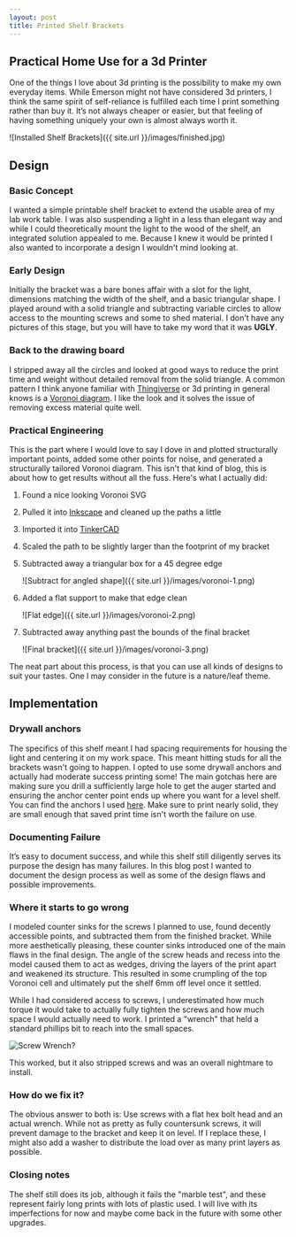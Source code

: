 ```yaml
---
layout: post
title: Printed Shelf Brackets
---
```


## Practical Home Use for a 3d Printer
One of the things I love about 3d printing is the possibility to make my own everyday items. While Emerson might not have considered 3d printers, I think the same spirit of self-reliance is fulfilled each time I print something rather than buy it. It’s not always cheaper or easier, but that feeling of having something uniquely your own is almost always worth it.

![Installed Shelf Brackets]({{ site.url }}/images/finished.jpg)

## Design
### Basic Concept
I wanted a simple printable shelf bracket to extend the usable area of my lab work table. I was also suspending a light in a less than elegant way and while I could theoretically mount the light to the wood of the shelf, an integrated solution appealed to me. Because I knew it would be printed I also wanted to incorporate a design I wouldn't mind looking at.

### Early Design
Initially the bracket was a bare bones affair with a slot for the light, dimensions matching the width of the shelf, and a basic triangular shape. I played around with a solid triangle and subtracting variable circles to allow access to the mounting screws and some to shed material. I don't have any pictures of this stage, but you will have to take my word that it was **UGLY**.

### Back to the drawing board
I stripped away all the circles and looked at good ways to reduce the print time and weight without detailed removal from the solid triangle. A common pattern I think anyone familiar with [Thingiverse](http://thingiverse.com) or 3d printing in general knows is a [Voronoi diagram](https://en.wikipedia.org/wiki/Voronoi_diagram). I like the look and it solves the issue of removing excess material quite well.

### Practical Engineering
This is the part where I would love to say I dove in and plotted structurally important points, added some other points for noise, and generated a structurally tailored Voronoi diagram. This isn't that kind of blog, this is about how to get results without all the fuss. Here's what I actually did:

1. Found a nice looking Voronoi SVG

2. Pulled it into [Inkscape](https://inkscape.org/) and cleaned up the paths a little

3. Imported it into [TinkerCAD](https://tinkercad.com)

4. Scaled the path to be slightly larger than the footprint of my bracket

5. Subtracted away a triangular box for a 45 degree edge

    ![Subtract for angled shape]({{ site.url }}/images/voronoi-1.png)

6. Added a flat support to make that edge clean

    ![Flat edge]({{ site.url }}/images/voronoi-2.png)

7. Subtracted away anything past the bounds of the final bracket

    ![Final bracket]({{ site.url }}/images/voronoi-3.png)

The neat part about this process, is that you can use all kinds of designs to suit your tastes. One I may consider in the future is a nature/leaf theme.

## Implementation
### Drywall anchors
The specifics of this shelf meant I had spacing requirements for housing the light and centering it on my work space. This meant hitting studs for all the brackets wasn't going to happen. I opted to use some drywall anchors and actually had moderate success printing some! The main gotchas here are making sure you drill a sufficiently large hole to get the auger started and ensuring the anchor center point ends up where you want for a level shelf. You can find the anchors I used [here](https://www.thingiverse.com/thing:2191927). Make sure to print nearly solid, they are small enough that saved print time isn't worth the failure on use.


### Documenting Failure

It’s easy to document success, and while this shelf still diligently serves its purpose the design has many failures. In this blog post I wanted to document the design process as well as some of the design flaws and possible improvements. 


### Where it starts to go wrong
I modeled counter sinks for the screws I planned to use, found decently accessible points, and subtracted them from the finished bracket. While more aesthetically pleasing, these counter sinks introduced one of the main flaws in the final design. The angle of the screw heads and recess into the model caused them to act as wedges, driving the layers of the print apart and weakened its structure. This resulted in some crumpling of the top Voronoi cell and ultimately put the shelf 6mm off level once it settled.

While I had considered access to screws, I underestimated how much torque it would take to actually fully tighten the screws and how much space I would actually need to work. I printed a "wrench" that held a standard phillips bit to reach into the small spaces.

![Screw Wrench?]({{site.url}}/images/screw-wrench.png)

This worked, but it also stripped screws and was an overall nightmare to install.

### How do we fix it?
The obvious answer to both is: Use screws with a flat hex bolt head and an actual wrench. While not as pretty as fully countersunk screws, it will prevent damage to the bracket and keep it on level. If I replace these, I might also add a washer to distribute the load over as many print layers as possible.

### Closing notes
The shelf still does its job, although it fails the "marble test", and these represent fairly long prints with lots of plastic used. I will live with its imperfections for now and maybe come back in the future with some other upgrades.
